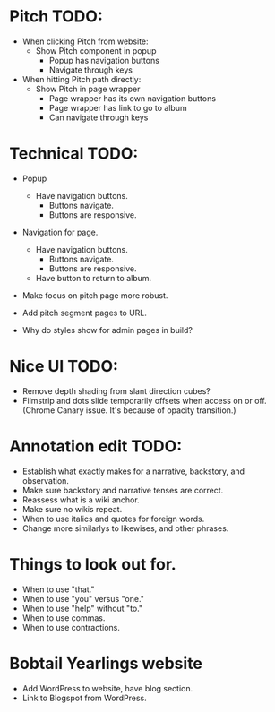 # Pitch TODO:
* When clicking Pitch from website:
    * Show Pitch component in popup
        * Popup has navigation buttons
        * Navigate through keys
* When hitting Pitch path directly:
    * Show Pitch in page wrapper
        * Page wrapper has its own navigation buttons
        * Page wrapper has link to go to album
        * Can navigate through keys

# Technical TODO:
* Popup
    * Have navigation buttons.
        * Buttons navigate.
        * Buttons are responsive.
* Navigation for page.
    * Have navigation buttons.
        * Buttons navigate.
        * Buttons are responsive. 
    * Have button to return to album.
* Make focus on pitch page more robust.

* Add pitch segment pages to URL.
* Why do styles show for admin pages in build?

# Nice UI TODO:
* Remove depth shading from slant direction cubes?
* Filmstrip and dots slide temporarily offsets when access on or off. (Chrome Canary issue. It's because of opacity transition.)

# Annotation edit TODO:
* Establish what exactly makes for a narrative, backstory, and observation.
* Make sure backstory and narrative tenses are correct.
* Reassess what is a wiki anchor.
* Make sure no wikis repeat.
* When to use italics and quotes for foreign words.
* Change more similarlys to likewises, and other phrases.

# Things to look out for.
* When to use "that."
* When to use "you" versus "one."
* When to use "help" without "to."
* When to use commas.
* When to use contractions.

# Bobtail Yearlings website
* Add WordPress to website, have blog section.
* Link to Blogspot from WordPress.
